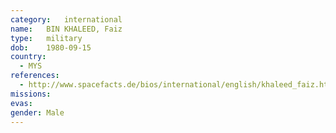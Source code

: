 ```yaml
---
category:	international
name:	BIN KHALEED, Faiz
type:	military
dob:	1980-09-15
country:
  - MYS
references:
  - http://www.spacefacts.de/bios/international/english/khaleed_faiz.htm
missions:
evas:
gender:	Male
---
```

